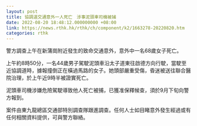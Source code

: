 ```yaml
---
layout: post
title: 協調道交通意外一人死亡　涉事泥頭車司機被捕
date: 2022-08-20 18:48:12.000000000 +08:00
link: https://news.rthk.hk/rthk/ch/component/k2/1663278-20220820.htm
categories: rthk
---
```


警方調查上午在新蒲崗附近發生的致命交通意外，意外中一名68歲女子死亡。

上午約8時50分，一名44歲男子駕駛泥頭車沿太子道東往啟德方向行駛，當駛至近協調道時，據報撞倒正在橫過馬路的女子。她頭部嚴重受傷，昏迷被送往聯合醫院治理，於上午近9時半被證實死亡。

泥頭車司機涉嫌危險駕駛導致他人死亡被捕，已獲准保釋候查，須於9月下旬向警方報到。

案件由東九龍總區交通部特別調查隊跟進調查。任何人士如目睹意外發生經過或有任何相關資料提供，可與警方聯絡。
